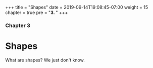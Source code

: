 +++
title = "Shapes"
date = 2019-09-14T19:08:45-07:00
weight = 15
chapter = true
pre = "<b>3. </b>"
+++

### Chapter 3

# Shapes

What are shapes? We just don't know.